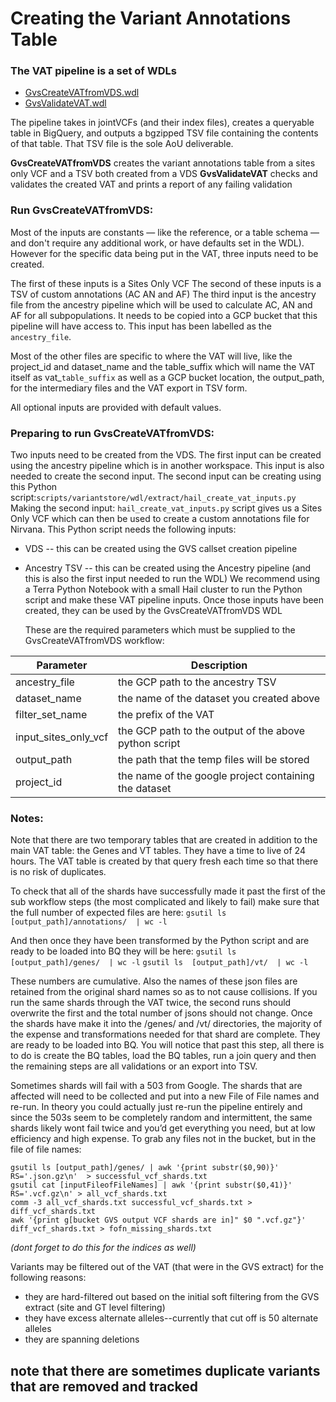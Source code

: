 
# Creating the Variant Annotations Table

### The VAT pipeline is a set of WDLs
- [GvsCreateVATfromVDS.wdl](/scripts/variantstore/wdl/GvsCreateVATfromVDS.wdl)
- [GvsValidateVAT.wdl](/scripts/variantstore/variant_annotations_table/GvsValidateVAT.wdl)

The pipeline takes in jointVCFs (and their index files), creates a queryable table in BigQuery, and outputs a bgzipped TSV file containing the contents of that table. That TSV file is the sole AoU deliverable.

**GvsCreateVATfromVDS** creates the variant annotations table from a sites only VCF and a TSV both created from a VDS
**GvsValidateVAT** checks and validates the created VAT and prints a report of any failing validation


### Run GvsCreateVATfromVDS:

Most of the inputs are constants — like the reference, or a table schema — and don't require any additional work, or have defaults set in the WDL). 
However for the specific data being put in the VAT, three inputs need to be created.

The first of these inputs is a Sites Only VCF
The second of these inputs is a TSV of custom annotations (AC AN and AF)
The third input is the ancestry file from the ancestry pipeline which will be used to calculate AC, AN and AF for all subpopulations. It needs to be copied into a GCP bucket that this pipeline will have access to. This input has been labelled as the `ancestry_file`.

Most of the other files are specific to where the VAT will live, like the project_id and dataset_name and the table_suffix which will name the VAT itself as vat_`table_suffix` as well as a GCP bucket location, the output_path, for the intermediary files and the VAT export in TSV form.

All optional inputs are provided with default values.

### Preparing to run GvsCreateVATfromVDS:
Two inputs need to be created from the VDS.
The first input can be created using the ancestry pipeline which is in another workspace. This input is also needed to create the second input.
The second input can be creating using this Python script:`scripts/variantstore/wdl/extract/hail_create_vat_inputs.py`
Making the second input:
`hail_create_vat_inputs.py` script gives us a Sites Only VCF which can then be used to create a custom annotations file for Nirvana.
This Python script needs the following inputs:
* VDS -- this can be created using the GVS callset creation pipeline
* Ancestry TSV -- this can be created using the Ancestry pipeline (and this is also the first input needed to run the WDL)
We recommend using a Terra Python Notebook with a small Hail cluster to run the Python script and make these VAT pipeline inputs.
Once those inputs have been created, they can be used by the GvsCreateVATfromVDS WDL

  These are the required parameters which must be supplied to the GvsCreateVATfromVDS workflow:

| Parameter            | Description                                           |
|----------------------|-------------------------------------------------------|
| ancestry_file        | the GCP path to the ancestry TSV                      |
| dataset_name         | the name of the dataset you created above             |
| filter_set_name      | the prefix of the VAT                                 |
| input_sites_only_vcf | the GCP path to the output of the above python script |
| output_path          | the path that the temp files will be stored           |
| project_id           | the name of the google project containing the dataset |

### Notes:

Note that there are two temporary tables that are created in addition to the main VAT table: the Genes and VT tables. They have a time to live of 24 hours.
The VAT table is created by that query fresh each time so that there is no risk of duplicates.  

To check that all of the shards have successfully made it past the first of the sub workflow steps (the most complicated and likely to fail) make sure that the full number of expected files are here:
`gsutil ls  [output_path]/annotations/  | wc -l`

And then once they have been transformed by the Python script and are ready to be loaded into BQ they will be here:
`gsutil ls  [output_path]/genes/  | wc -l`
`gsutil ls  [output_path]/vt/  | wc -l`

These numbers are cumulative. Also the names of these json files are retained from the original shard names so as to not cause collisions. If you run the same shards through the VAT twice, the second runs should overwrite the first and the total number of jsons should not change.
Once the shards have make it into the /genes/ and /vt/ directories, the majority of the expense and transformations needed for that shard are complete.
They are ready to be loaded into BQ. You will notice that past this step, all there is to do is create the BQ tables, load the BQ tables, run a join query and then the remaining steps are all validations or an export into TSV.


Sometimes shards will fail with a 503 from Google. The shards that are affected will need to be collected and put into a new File of File names and re-run.
In theory you could actually just re-run the pipeline entirely and since the 503s seem to be completely random and intermittent, the same shards likely wont fail twice and you’d get everything you need, but at low efficiency and high expense.
To grab any files not in the bucket, but in the file of file names:

`gsutil ls [output_path]/genes/ | awk '{print substr($0,90)}' RS='.json.gz\n'  > successful_vcf_shards.txt`  
`gsutil cat [inputFileofFileNames] | awk '{print substr($0,41)}' RS='.vcf.gz\n' > all_vcf_shards.txt`  
`comm -3 all_vcf_shards.txt successful_vcf_shards.txt > diff_vcf_shards.txt`  
`awk '{print g[bucket GVS output VCF shards are in]" $0 ".vcf.gz"}' diff_vcf_shards.txt > fofn_missing_shards.txt`  

_(dont forget to do this for the indices as well)_

Variants may be filtered out of the VAT (that were in the GVS extract) for the following reasons:
- they are hard-filtered out based on the initial soft filtering from the GVS extract (site and GT level filtering)
- they have excess alternate alleles--currently that cut off is 50 alternate alleles
- they are spanning deletions

## note that there are sometimes duplicate variants that are removed and tracked












